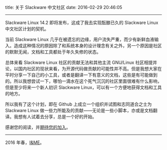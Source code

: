 title: 关于 Slackware 中文社区
date: 2016-02-29 20:46:05

---

Slackware Linux 14.2 即将发布，这成了我去实现酝酿已久的 Slackware Linux 中文社区计划的契机。

当前 Slackware Linux 几乎在被遗忘的边缘，用户流失严重，而少有新鲜血液输入。造成这种情况的原因除了和系统本身的设计理念有关之外，另一个原因是社区的默默无闻，文档和工具都处于年久失修的状态。

总体来看 Slackware Linux 社区的贡献无法和其他主流 GNU/Linux 社区相提并论，以国内社区的现状来看，为开源代码做贡献的可能性并不高。但是我想大家在平时分享一下自己的小工具，或者是翻译一下有意义的文档，这些是有可能做到的。所以我想尝试一下，哪怕一滴水在这个死气沉沉的社区里面很难有什么影响，但是至少将来一个新人初识 Slackware Linux，可以有一个方便地获得文档和工具的地方。

所以我有了这个计划，即在 Github 上成立一个组织并试图和志同道合之士为 Slackware Linux 做一些力所能及的贡献——无论是一些小脚本，亦或是文档翻译。我想有人试着去分享，总是一个好的开始。

感谢您的阅读，并[期待您的加入](/JoinUs "加入我们！")。

---

2016 年春，[I&ME](http://arondight.github.io)。
